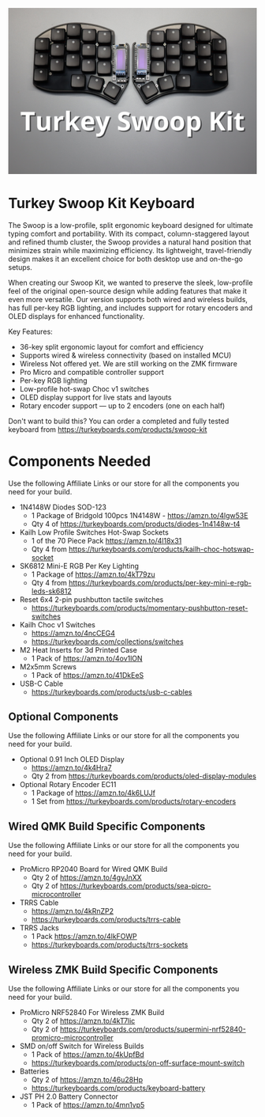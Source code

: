 ![Turkey Swoop Kit Keyboard](/images/Turkey-Swoop-Kit.png)

# Turkey Swoop Kit Keyboard
The Swoop is a low-profile, split ergonomic keyboard designed for ultimate typing comfort and portability. With its compact, column-staggered layout and refined thumb cluster, the Swoop provides a natural hand position that minimizes strain while maximizing efficiency. Its lightweight, travel-friendly design makes it an excellent choice for both desktop use and on-the-go setups.

When creating our Swoop Kit, we wanted to preserve the sleek, low-profile feel of the original open-source design while adding features that make it even more versatile. Our version supports both wired and wireless builds, has full per-key RGB lighting, and includes support for rotary encoders and OLED displays for enhanced functionality.

Key Features:

 - 36-key split ergonomic layout for comfort and efficiency
 - Supports wired & wireless connectivity (based on installed MCU)
 - Wireless Not offered yet. We are still working on the ZMK firmware
 - Pro Micro and compatible controller support
 - Per-key RGB lighting
 - Low-profile hot-swap Choc v1 switches
 - OLED display support for live stats and layouts
 - Rotary encoder support — up to 2 encoders (one on each half)

Don't want to build this? You can order a completed and fully tested keyboard from https://turkeyboards.com/products/swoop-kit

# Components Needed

Use the following Affiliate Links or our store for all the components you need for your build.

- 1N4148W Diodes SOD-123
  - 1 Package of Bridgold 100pcs 1N4148W - https://amzn.to/4lgw53E
  - Qty 4 of https://turkeyboards.com/products/diodes-1n4148w-t4
- Kailh Low Profile Switches Hot-Swap Sockets
  - 1 of the 70 Piece Pack https://amzn.to/4l18x31
  - Qty 4 from https://turkeyboards.com/products/kailh-choc-hotswap-socket
- SK6812 Mini-E RGB Per Key Lighting
  - 1 Package of https://amzn.to/4kT79zu
  - Qty 4 from https://turkeyboards.com/products/per-key-mini-e-rgb-leds-sk6812
- Reset 6x4 2-pin pushbutton tactile switches
  - https://turkeyboards.com/products/momentary-pushbutton-reset-switches
- Kailh Choc v1 Switches
  - https://amzn.to/4ncCEG4
  - https://turkeyboards.com/collections/switches
- M2 Heat Inserts for 3d Printed Case
  - 1 Pack of https://amzn.to/4ov1lON
- M2x5mm Screws
  - 1 Pack of https://amzn.to/41DkEeS
- USB-C Cable
  - https://turkeyboards.com/products/usb-c-cables

## Optional Components

Use the following Affiliate Links or our store for all the components you need for your build.

- Optional 0.91 Inch OLED Display
  - https://amzn.to/4k4Hra7
  - Qty 2 from https://turkeyboards.com/products/oled-display-modules
- Optional Rotary Encoder EC11
  - 1 Package of https://amzn.to/4k6LUJf
  - 1 Set from https://turkeyboards.com/products/rotary-encoders

## Wired QMK Build Specific Components

Use the following Affiliate Links or our store for all the components you need for your build.

- ProMicro RP2040 Board for Wired QMK Build
  - Qty 2 of https://amzn.to/4gyJnXX
  - Qty 2 of https://turkeyboards.com/products/sea-picro-microcontroller
- TRRS Cable
  - https://amzn.to/4kRnZP2
  - https://turkeyboards.com/products/trrs-cable
- TRRS Jacks
  - 1 Pack https://amzn.to/4lkFOWP
  - https://turkeyboards.com/products/trrs-sockets

## Wireless ZMK Build Specific Components

Use the following Affiliate Links or our store for all the components you need for your build.

- ProMicro NRF52840 For Wireless ZMK Build
  - Qty 2 of https://amzn.to/4kT7lic
  - Qty 2 of https://turkeyboards.com/products/supermini-nrf52840-promicro-microcontroller
- SMD on/off Switch for Wireless Builds
  - 1 Pack of https://amzn.to/4kUpfBd
  - https://turkeyboards.com/products/on-off-surface-mount-switch
- Batteries
  - Qty 2 of https://amzn.to/46u28Hp
  - https://turkeyboards.com/products/keyboard-battery
- JST PH 2.0 Battery Connector
  - 1 Pack of https://amzn.to/4mn1vp5
